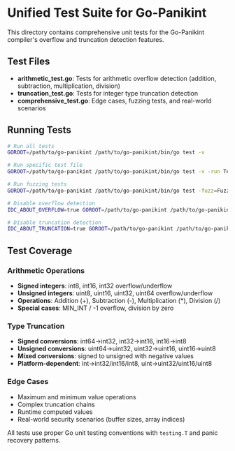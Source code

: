 # Unified Test Suite for Go-Panikint

This directory contains comprehensive unit tests for the Go-Panikint compiler's overflow and truncation detection features.

## Test Files

- **arithmetic_test.go**: Tests for arithmetic overflow detection (addition, subtraction, multiplication, division)
- **truncation_test.go**: Tests for integer type truncation detection
- **comprehensive_test.go**: Edge cases, fuzzing tests, and real-world scenarios

## Running Tests

```bash
# Run all tests
GOROOT=/path/to/go-panikint /path/to/go-panikint/bin/go test -v

# Run specific test file
GOROOT=/path/to/go-panikint /path/to/go-panikint/bin/go test -v -run TestSignedInt8Overflow

# Run fuzzing tests
GOROOT=/path/to/go-panikint /path/to/go-panikint/bin/go test -fuzz=FuzzIntegerOverflow -v

# Disable overflow detection
IDC_ABOUT_OVERFLOW=true GOROOT=/path/to/go-panikint /path/to/go-panikint/bin/go test -v

# Disable truncation detection
IDC_ABOUT_TRUNCATION=true GOROOT=/path/to/go-panikint /path/to/go-panikint/bin/go test -v
```

## Test Coverage

### Arithmetic Operations
- **Signed integers**: int8, int16, int32 overflow/underflow
- **Unsigned integers**: uint8, uint16, uint32, uint64 overflow/underflow
- **Operations**: Addition (+), Subtraction (-), Multiplication (*), Division (/)
- **Special cases**: MIN_INT / -1 overflow, division by zero

### Type Truncation
- **Signed conversions**: int64→int32, int32→int16, int16→int8
- **Unsigned conversions**: uint64→uint32, uint32→uint16, uint16→uint8
- **Mixed conversions**: signed to unsigned with negative values
- **Platform-dependent**: int→int32/int16/int8, uint→uint32/uint16/uint8

### Edge Cases
- Maximum and minimum value operations
- Complex truncation chains
- Runtime computed values
- Real-world security scenarios (buffer sizes, array indices)

All tests use proper Go unit testing conventions with `testing.T` and panic recovery patterns.